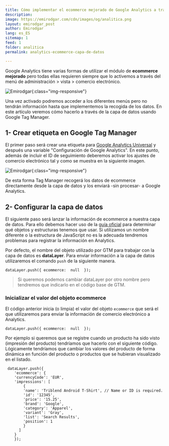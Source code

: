 ```yaml
---
title: Cómo implementar el ecommerce mejorado de Google Analytics a través de la capa de datos y GTM
description: 
image: https://emirodgar.com/cdn/images/og/analitica.png
layout: emirodgar_post
author: Emirodgar
lang: es_ES
sitemap: 1
feed: 1
folder: analitica
permalink: analytics-ecommerce-capa-de-datos

--- 
```


Google Analytics tiene varias formas de utilizar el módulo de **ecommerce mejorado** pero todas ellas requieren siempre que lo activemos a través del menú de administración > vista > comercio electrónico.

![Emirodgar](https://emirodgar.com/cdn/images/posts/analytics-ecommerce-opciones.jpg){:class="img-responsive"}


Una vez activado podremos acceder a los diferentes menús pero no tendrán información hasta que implementemos la recogida de los datos. En este artículo veremos cómo hacerlo a través de la capa de datos usando Google Tag Manager.

## 1- Crear etiqueta en Google Tag Manager

El primer paso será crear una etiqueta para [Google Analytics Universal](https://emirodgar.com/versiones-google-analytics) y después una variable "Configuración de Google Analytics". En este punto, además de incluir el ID de seguimiento deberemos activar los ajustes de comercio electrónico tal y como se muestra en la siguiente imagen.

![Emirodgar](https://i.imgur.com/KXCcIcb.png){:class="img-responsive"}

De esta forma Tag Manager recogerá los datos de ecommerce directamente desde la capa de datos y los enviará -sin procesar- a Google Analytics.

## 2- Configurar la capa de datos

El siguiente paso será lanzar la información de ecommerce a nuestra capa de datos. Para ello debemos hacer uso de la [guía oficial](https://developers.google.com/tag-manager/enhanced-ecommerce?hl=es#data-layer) para determinar qué objetos y estructuras tenemos que usar. Si utilizamos un nombre diferente o la estructura de JavaScript no es la adecuada tendremos problemas para registrar la información en Analytics.

Por defecto, el nombre del objeto utilizado por GTM para trabajar con la capa de datos es **dataLayer**. Para enviar información a la capa de datos utilizaremos el comando `push` de la siguiente manera. 

    dataLayer.push({ ecommerce:  null  });

> Si queremos podemos cambiar dataLayer por otro nombre pero tendremos que indicarlo en el código base de GTM.

### Inicializar el valor del objeto ecommerce

El código anterior inicia (o limpia) el valor del objeto `ecommerce` que será el que utilizaremos para enviar la información de comercio electrónico a Analytics.

    dataLayer.push({ ecommerce:  null  });

Por ejemplo si queremos que se registre cuando un producto ha sido visto (impresión del producto) tendríamos que hacerlo con el siguiente código. Lógicamente tendríamos que cambiar los valores del producto de forma dinámica en función del producto o productos que se hubieran visualizado en el listado.

  

     dataLayer.push({    
        'ecommerce': {    
        'currencyCode': 'EUR',     
        'impressions': [    
	        {    
	        'name': 'Triblend Android T-Shirt', // Name or ID is required.    
	        'id': '12345',    
	        'price': '15.25',    
	        'brand': 'Google',    
	        'category': 'Apparel',    
	        'variant': 'Gray',    
	        'list': 'Search Results',    
	        'position': 1    
	        }
	      ]    
        }    
        });

<!--stackedit_data:
eyJoaXN0b3J5IjpbLTM3MDA3NzA2NiwxNTkxMzA1OTQwLC0zOT
M5MjUzMDEsNzg0Mzg1MTM4XX0=
-->